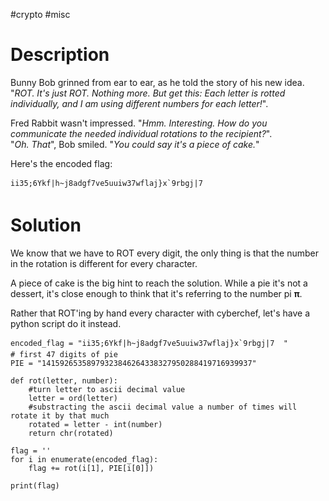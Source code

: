 #crypto #misc 
# Description
Bunny Bob grinned from ear to ear, as he told the story of his new idea. "_ROT. It's just ROT. Nothing more. But get this: Each letter is rotted individually, and I am using different numbers for each letter!_".

Fred Rabbit wasn't impressed. "_Hmm. Interesting. How do you communicate the needed individual rotations to the recipient?_".  
"_Oh. That_", Bob smiled. "_You could say it's a piece of cake._"

Here's the encoded flag:

```
ii35;6Ykf|h~j8adgf7ve5uuiw37wflaj}x`9rbgj|7  
```
# Solution
We know that we have to ROT every digit, the only thing is that the number in the rotation is different for every character.

A piece of cake is the big hint to reach the solution. While a pie it's not a dessert, it's close enough to think that it's referring to the number pi **π**.

Rather that ROT'ing by hand every character with cyberchef, let's have a python script do it instead.

```
encoded_flag = "ii35;6Ykf|h~j8adgf7ve5uuiw37wflaj}x`9rbgj|7  "
# first 47 digits of pie
PIE = "14159265358979323846264338327950288419716939937"

def rot(letter, number):
    #turn letter to ascii decimal value
    letter = ord(letter)
    #substracting the ascii decimal value a number of times will rotate it by that much
    rotated = letter - int(number)
    return chr(rotated)

flag = ''    
for i in enumerate(encoded_flag):
    flag += rot(i[1], PIE[i[0]])

print(flag)
```
